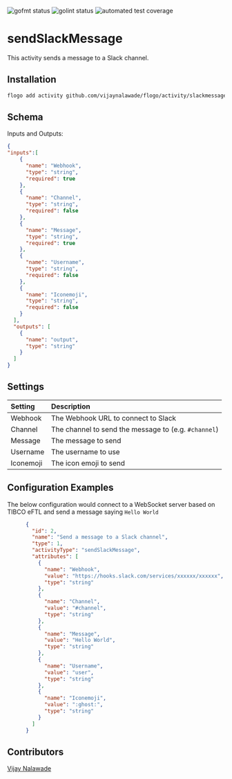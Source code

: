 ![gofmt status](https://img.shields.io/badge/gofmt-compliant-green.svg?style=flat-square) ![golint status](https://img.shields.io/badge/golint-compliant-green.svg?style=flat-square) ![automated test coverage](https://img.shields.io/badge/test%20coverage-1%20testcase-orange.svg?style=flat-square)

# sendSlackMessage
This activity sends a message to a Slack channel.

## Installation

```bash
flogo add activity github.com/vijaynalawade/flogo/activity/slackmessage
```

## Schema
Inputs and Outputs:

```json
{
"inputs":[
    {
      "name": "Webhook",
      "type": "string",
      "required": true
    },
    {
      "name": "Channel",
      "type": "string",
      "required": false
    },
    {
      "name": "Message",
      "type": "string",
      "required": true
    },
    {
      "name": "Username",
      "type": "string",
      "required": false
    },
    {
      "name": "Iconemoji",
      "type": "string",
      "required": false
    }
  ],
  "outputs": [
    {
      "name": "output",
      "type": "string"
    }
  ]
}
```

## Settings
| Setting     | Description    |
|:------------|:---------------|
| Webhook     | The Webhook URL to connect to Slack |         
| Channel     | The channel to send the message to (e.g. `#channel`)   |
| Message     | The message to send |
| Username    | The username to use |
| Iconemoji   | The icon emoji to send |

## Configuration Examples
The below configuration would connect to a WebSocket server based on TIBCO eFTL and send a message saying `Hello World`
```json
      {
        "id": 2,
        "name": "Send a message to a Slack channel",
        "type": 1,
        "activityType": "sendSlackMessage",
        "attributes": [
          {
            "name": "Webhook",
            "value": "https://hooks.slack.com/services/xxxxxx/xxxxxx",
            "type": "string"
          },
          {
            "name": "Channel",
            "value": "#channel",
            "type": "string"
          },
          {
            "name": "Message",
            "value": "Hello World",
            "type": "string"
          },
          {
            "name": "Username",
            "value": "user",
            "type": "string"
          },
          {
            "name": "Iconemoji",
            "value": ":ghost:",
            "type": "string"
          }
        ]
      }
```

## Contributors
[Vijay Nalawade](https://github.com/vijaynalawade)